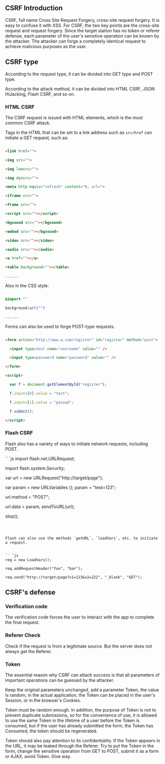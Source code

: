 ## CSRF Introduction


CSRF, full name Cross Site Request Forgery, cross-site request forgery. It is easy to confuse it with XSS. For CSRF, the two key points are the cross-site request and request forgery. Since the target station has no token or referer defense, each parameter of the user&#39;s sensitive operation can be known by the attacker. The attacker can forge a completely identical request to achieve malicious purposes as the user.


## CSRF type


According to the request type, it can be divided into GET type and POST type.


According to the attack method, it can be divided into HTML CSRF, JSON HiJacking, Flash CSRF, and so on.


### HTML CSRF



The CSRF request is issued with HTML elements, which is the most common CSRF attack.


Tags in the HTML that can be set to a link address such as `src/href` can initiate a GET request, such as:


```html

<link href="">

<img src="">

<img lowsrc="">

<img dynsrc="">

<meta http-equiv="refresh" content="0; url=">

<iframe src="">

<frame src="">

<script src=""></script>

<bgsound src=""></bgsound>

<embed src=""></bgsound>

<video src=""></video>

<audio src=""></audio>

<a href=""></a>

<table background=""></table>

......

```



Also in the CSS style:


```css

@import ""

background:url("")

......

```



Forms can also be used to forge POST-type requests.


```html

<form action="http://www.a.com/register" id="register" method="post">

  <input type=text name="username" value="" />

  <input type=password name="password" value="" />

</form>

<script>

  var f = document.getElementById("register");

  f.inputs[0].value = "test";

  f.inputs[1].value = "passwd";

  f.submit();

</script>

```



### Flash CSRF



Flash also has a variety of ways to initiate network requests, including POST.


`` `js
import flash.net.URLRequest;

import flash.system.Security;

var url = new URLRequest("http://target/page");

var param = new URLVariables ();
param = "test=123";

url.method = "POST";

url.data = param;
sendToURL(url);

stop();

```



Flash can also use the methods `getURL`, `loadVars`, etc. to initiate a request.


`` `js
req = new LoadVars();

req.addRequestHeader("foo", "bar");

req.send("http://target/page?v1=123&v2=222", "_blank", "GET");

```



## CSRF&#39;s defense


### Verification code


The verification code forces the user to interact with the app to complete the final request.


### Referer Check



Check if the request is from a legitimate source. But the server does not always get the Referer.


### Token



The essential reason why CSRF can attack success is that all parameters of important operations can be guessed by the attacker.


Keep the original parameters unchanged, add a parameter Token, the value is random, in the actual application, the Token can be placed in the user&#39;s Session, or in the browser&#39;s Cookies.


Token must be random enough. In addition, the purpose of Token is not to prevent duplicate submissions, so for the convenience of use, it is allowed to use the same Token in the lifetime of a user before the Token is consumed, but if the user has already submitted the form, the Token has Consumed, the token should be regenerated.


Token should also pay attention to its confidentiality. If the Token appears in the URL, it may be leaked through the Referer. Try to put the Token in the form, change the sensitive operation from GET to POST, submit it as a form or AJAX, avoid Token. Give way.